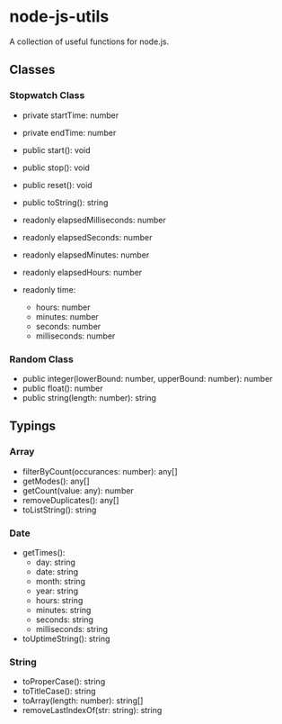# node-js-utils
A collection of useful functions for node.js.

## Classes

### Stopwatch Class
- private startTime: number
- private endTime: number 
  
- public start(): void
- public stop(): void
- public reset(): void
- public toString(): string
  
- readonly elapsedMilliseconds: number
- readonly elapsedSeconds: number
- readonly elapsedMinutes: number
- readonly elapsedHours: number
- readonly time:
    - hours: number
    - minutes: number
    - seconds: number
    - milliseconds: number

### Random Class
- public integer(lowerBound: number, upperBound: number): number
- public float(): number
- public string(length: number): string

## Typings

### Array
- filterByCount(occurances: number): any[]
- getModes(): any[]
- getCount(value: any): number
- removeDuplicates(): any[]
- toListString(): string

### Date 
- getTimes():
    - day: string
    - date: string
    - month: string
    - year: string
    - hours: string
    - minutes: string
    - seconds: string
    - milliseconds: string
- toUptimeString(): string

### String
- toProperCase(): string
- toTitleCase(): string
- toArray(length: number): string[]
- removeLastIndexOf(str: string): string